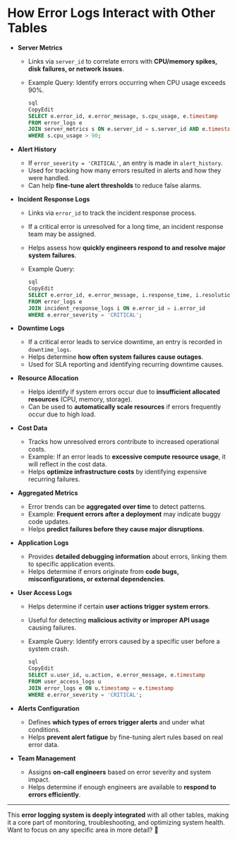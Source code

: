 # How Error Logs Interact with Other Tables

- **Server Metrics**
    - Links via `server_id` to correlate errors with **CPU/memory spikes, disk failures, or network issues**.
    - Example Query: Identify errors occurring when CPU usage exceeds 90%.
        
        ```sql
        sql
        CopyEdit
        SELECT e.error_id, e.error_message, s.cpu_usage, e.timestamp
        FROM error_logs e
        JOIN server_metrics s ON e.server_id = s.server_id AND e.timestamp = s.timestamp
        WHERE s.cpu_usage > 90;
        
        ```
        
- **Alert History**
    - If `error_severity = 'CRITICAL'`, an entry is made in `alert_history`.
    - Used for tracking how many errors resulted in alerts and how they were handled.
    - Can help **fine-tune alert thresholds** to reduce false alarms.
- **Incident Response Logs**
    - Links via `error_id` to track the incident response process.
    - If a critical error is unresolved for a long time, an incident response team may be assigned.
    - Helps assess how **quickly engineers respond to and resolve major system failures**.
    - Example Query:
        
        ```sql
        sql
        CopyEdit
        SELECT e.error_id, e.error_message, i.response_time, i.resolution_status
        FROM error_logs e
        JOIN incident_response_logs i ON e.error_id = i.error_id
        WHERE e.error_severity = 'CRITICAL';
        
        ```
        
- **Downtime Logs**
    - If a critical error leads to service downtime, an entry is recorded in `downtime_logs`.
    - Helps determine **how often system failures cause outages**.
    - Used for SLA reporting and identifying recurring downtime causes.
- **Resource Allocation**
    - Helps identify if system errors occur due to **insufficient allocated resources** (CPU, memory, storage).
    - Can be used to **automatically scale resources** if errors frequently occur due to high load.
- **Cost Data**
    - Tracks how unresolved errors contribute to increased operational costs.
    - Example: If an error leads to **excessive compute resource usage**, it will reflect in the cost data.
    - Helps **optimize infrastructure costs** by identifying expensive recurring failures.
- **Aggregated Metrics**
    - Error trends can be **aggregated over time** to detect patterns.
    - Example: **Frequent errors after a deployment** may indicate buggy code updates.
    - Helps **predict failures before they cause major disruptions**.
- **Application Logs**
    - Provides **detailed debugging information** about errors, linking them to specific application events.
    - Helps determine if errors originate from **code bugs, misconfigurations, or external dependencies**.
- **User Access Logs**
    - Helps determine if certain **user actions trigger system errors**.
    - Useful for detecting **malicious activity or improper API usage** causing failures.
    - Example Query: Identify errors caused by a specific user before a system crash.
        
        ```sql
        sql
        CopyEdit
        SELECT u.user_id, u.action, e.error_message, e.timestamp
        FROM user_access_logs u
        JOIN error_logs e ON u.timestamp = e.timestamp
        WHERE e.error_severity = 'CRITICAL';
        
        ```
        
- **Alerts Configuration**
    - Defines **which types of errors trigger alerts** and under what conditions.
    - Helps **prevent alert fatigue** by fine-tuning alert rules based on real error data.
- **Team Management**
    - Assigns **on-call engineers** based on error severity and system impact.
    - Helps determine if enough engineers are available to **respond to errors efficiently**.

---

This **error logging system is deeply integrated** with all other tables, making it a core part of monitoring, troubleshooting, and optimizing system health. Want to focus on any specific area in more detail? 🚀